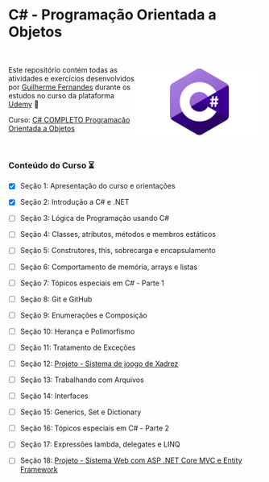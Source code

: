 # C# - Programação Orientada a Objetos

<br />

<p align="center">
  <img align="right" src="./CSharp.png" alt="C# logo" width="50%" />
  <p>
    Este repositório contém todas as atividades e exercícios desenvolvidos por
    <a href="https://www.linkedin.com/in/guilherme-ac-fernandes/" target="_blank">Guilherme Fernandes</a>
    durante os estudos no curso da plataforma
    <a href="https://www.udemy.com" target="_blank">Udemy</a>
    🚀
  </p>
  
  <p>
    Curso:
    <a href="https://www.udemy.com/course/programacao-orientada-a-objetos-csharp/" target="_blank">
      C# COMPLETO Programação Orientada a Objetos
    </a>
  </p>
</p>

<br />

### Conteúdo do Curso :hourglass_flowing_sand:

- [X] Seção 1: Apresentação do curso e orientações
- [X] Seção 2: Introdução a C# e .NET
- [ ] Seção 3: Lógica de Programação usando C#
- [ ] Seção 4: Classes, atributos, métodos e membros estáticos
- [ ] Seção 5: Construtores, this, sobrecarga e encapsulamento
- [ ] Seção 6: Comportamento de memória, arrays e listas
- [ ] Seção 7: Tópicos especiais em C# - Parte 1
- [ ] Seção 8: Git e GitHub
- [ ] Seção 9: Enumerações e Composição
- [ ] Seção 10: Herança e Polimorfismo
- [ ] Seção 11: Tratamento de Exceções
- [ ] Seção 12: [Projeto - Sistema de joogo de Xadrez]()
- [ ] Seção 13: Trabalhando com Arquivos
- [ ] Seção 14: Interfaces
- [ ] Seção 15: Generics, Set e Dictionary
- [ ] Seção 16: Tópicos especiais em C# - Parte 2
- [ ] Seção 17: Expressões lambda, delegates e LINQ
- [ ] Seção 18: [Projeto - Sistema Web com ASP .NET Core MVC e Entity Framework]()


